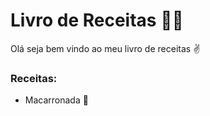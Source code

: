 # Livro de Receitas :man_cook:

Olá seja bem vindo ao meu livro de receitas :v:



### Receitas:

- Macarronada :spaghetti:
